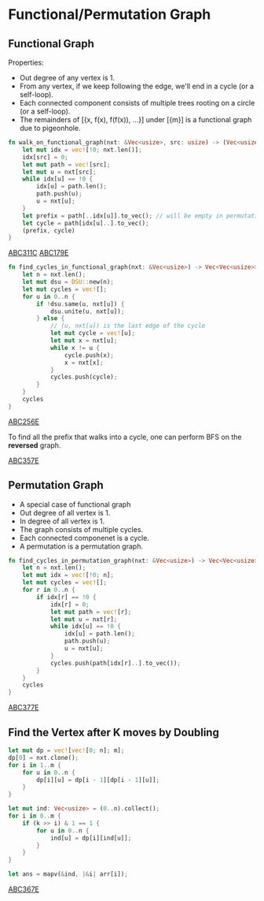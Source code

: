 # Functional/Permutation Graph


## Functional Graph

Properties: 
* Out degree of any vertex is 1. 
* From any vertex, if we keep following the edge, we'll end in a cycle (or a self-loop).
* Each connected component consists of multiple trees rooting on a circle (or a self-loop).
* The remainders of [{x, f(x), f(f(x)), ...}] under [{m}] is a functional graph due to pigeonhole.

```rust
fn walk_on_functional_graph(nxt: &Vec<usize>, src: usize) -> (Vec<usize>, Vec<usize>) {
    let mut idx = vec![!0; nxt.len()];
    idx[src] = 0;
    let mut path = vec![src];
    let mut u = nxt[src];
    while idx[u] == !0 {
        idx[u] = path.len();
        path.push(u);
        u = nxt[u];
    }
    let prefix = path[..idx[u]].to_vec(); // will be empty in permutation graph
    let cycle = path[idx[u]..].to_vec();
    (prefix, cycle)
}
```

[ABC311C](https://atcoder.jp/contests/abc311/submissions/59193557)
[ABC179E](https://atcoder.jp/contests/abc179/submissions/59192678)

```rust
fn find_cycles_in_functional_graph(nxt: &Vec<usize>) -> Vec<Vec<usize>> {
    let n = nxt.len();
    let mut dsu = DSU::new(n);
    let mut cycles = vec![];
    for u in 0..n {
        if !dsu.same(u, nxt[u]) {
            dsu.unite(u, nxt[u]);
        } else {
            // (u, nxt[u]) is the last edge of the cycle
            let mut cycle = vec![u];
            let mut x = nxt[u];
            while x != u {
                cycle.push(x);
                x = nxt[x];
            }
            cycles.push(cycle);
        }
    }
    cycles
}
```
[ABC256E](https://atcoder.jp/contests/abc256/submissions/59194110)

To find all the prefix that walks into a cycle, one can perform BFS on the **reversed** graph.

[ABC357E](https://atcoder.jp/contests/abc357/submissions/59194044)

## Permutation Graph

* A special case of functional graph
* Out degree of all vertex is 1.
* In degree of all vertex is 1.
* The graph consists of multiple cycles.
* Each connected componenet is a cycle.
* A permutation is a permutation graph.

```rust
fn find_cycles_in_permutation_graph(nxt: &Vec<usize>) -> Vec<Vec<usize>> {
    let n = nxt.len();
    let mut idx = vec![!0; n];
    let mut cycles = vec![];
    for r in 0..n {
        if idx[r] == !0 {
            idx[r] = 0;
            let mut path = vec![r];
            let mut u = nxt[r];
            while idx[u] == !0 {
                idx[u] = path.len();
                path.push(u);
                u = nxt[u];
            }
            cycles.push(path[idx[r]..].to_vec());
        }
    }
    cycles
}
```

[ABC377E](https://atcoder.jp/contests/abc377/submissions/59193453)


## Find the Vertex after K moves by Doubling


```rust
let mut dp = vec![vec![0; n]; m];
dp[0] = nxt.clone();
for i in 1..m {
    for u in 0..n {
        dp[i][u] = dp[i - 1][dp[i - 1][u]];
    }
}

let mut ind: Vec<usize> = (0..n).collect();
for i in 0..m {
    if (k >> i) & 1 == 1 {
        for u in 0..n {
            ind[u] = dp[i][ind[u]];
        }
    }
}

let ans = mapv(&ind, |&i| arr[i]);
```
[ABC367E](https://atcoder.jp/contests/abc367/submissions/56834920)



